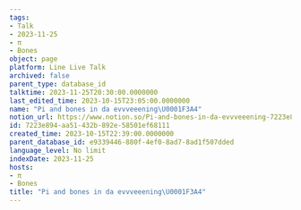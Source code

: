 ```yaml
---
tags:
- Talk
- 2023-11-25
- π
- Bones
object: page
platform: Line Live Talk
archived: false
parent_type: database_id
talktime: 2023-11-25T20:30:00.0000000
last_edited_time: 2023-10-15T23:05:00.0000000
name: "Pi and bones in da evvveeening\U0001F3A4"
notion_url: https://www.notion.so/Pi-and-bones-in-da-evvveeening-7223e894aa51432b892e58501ef68111
id: 7223e894-aa51-432b-892e-58501ef68111
created_time: 2023-10-15T22:39:00.0000000
parent_database_id: e9339446-880f-4ef0-8ad7-8ad1f507dded
language_level: No limit
indexDate: 2023-11-25
hosts:
- π
- Bones
title: "Pi and bones in da evvveeening\U0001F3A4"
---
```



   
   
   
   

   
























